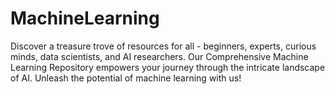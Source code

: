 # MachineLearning
 Discover a treasure trove of resources for all - beginners, experts, curious minds, data scientists, and AI researchers. Our Comprehensive Machine Learning Repository empowers your journey through the intricate landscape of AI. Unleash the potential of machine learning with us!
